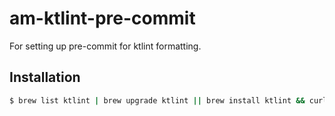 # am-ktlint-pre-commit
For setting up pre-commit for ktlint formatting. 

## Installation

```bash
$ brew list ktlint | brew upgrade ktlint || brew install ktlint && curl -s -L "https://raw.githubusercontent.com/adaptdk/am-ktlint-pre-commit/master/pre-commit" > .git/hooks/pre-commit && chmod 755 .git/hooks/pre-commit
```
